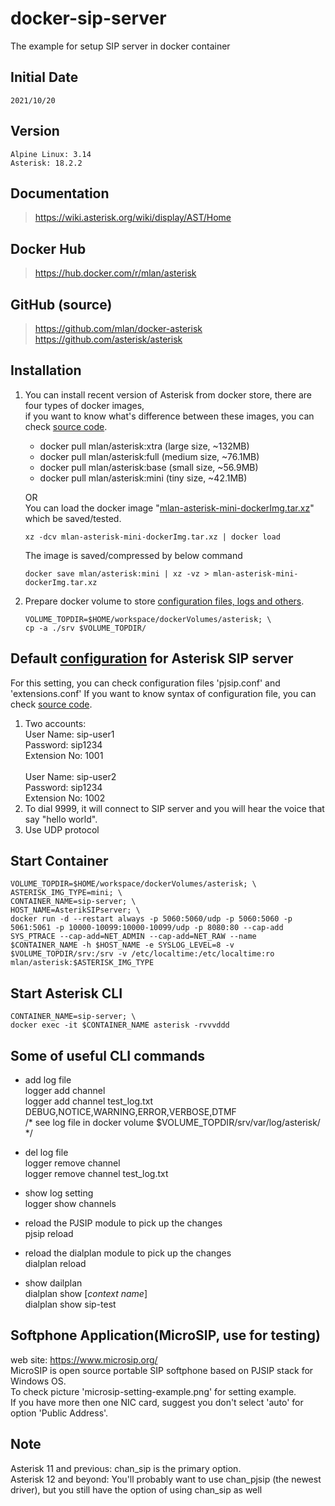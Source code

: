 # docker-sip-server
The example for setup SIP server in docker container

## Initial Date
	2021/10/20

## Version
	Alpine Linux: 3.14 
	Asterisk: 18.2.2

## Documentation
> <https://wiki.asterisk.org/wiki/display/AST/Home>

## Docker Hub
> <https://hub.docker.com/r/mlan/asterisk>

## GitHub (source)
> <https://github.com/mlan/docker-asterisk>\
> <https://github.com/asterisk/asterisk>

## Installation
1. You can install recent version of Asterisk from docker store, there are four types of docker images,\
if you want to know what's difference between these images, you can check [source code](https://github.com/mlan/docker-asterisk/blob/master/Dockerfile).
    - docker pull mlan/asterisk:xtra (large size,  ~132MB)
    - docker pull mlan/asterisk:full (medium size, ~76.1MB)
    - docker pull mlan/asterisk:base (small size,  ~56.9MB)
    - docker pull mlan/asterisk:mini (tiny size,   ~42.1MB)

	OR<br>
	You can load the docker image "[mlan-asterisk-mini-dockerImg.tar.xz](https://drive.google.com/file/d/1LvoxdK5PlHGSav5NEiMA8F5UakCSZv_H/view?usp=sharing)" which be saved/tested.
    ```shell
    xz -dcv mlan-asterisk-mini-dockerImg.tar.xz | docker load
    ```
	The image is saved/compressed by below command
    ```shell
    docker save mlan/asterisk:mini | xz -vz > mlan-asterisk-mini-dockerImg.tar.xz
    ```
2. Prepare docker volume to store [configuration files, logs and others](https://github.com/ChangHsingLee/docker-sip-server/srv).
	```shell
	VOLUME_TOPDIR=$HOME/workspace/dockerVolumes/asterisk; \
    cp -a ./srv $VOLUME_TOPDIR/
	```
## Default [configuration](https://github.com/ChangHsingLee/docker-sip-server/srv/etc/asterisk/) for Asterisk SIP server
For this setting, you can check configuration files 'pjsip.conf' and 'extensions.conf'
	If you want to know syntax of configuration file, you can check [source code](https://github.com/asterisk/asterisk/tree/master/configs/samples). 
1. Two accounts:\
User Name: sip-user1\
Password: sip1234\
Extension No: 1001\
\
User Name: sip-user2\
Password: sip1234\
Extension No: 1002
2. To dial 9999, it will connect to SIP server and you will hear the voice that say "hello world".
3. Use UDP protocol

## Start Container
	VOLUME_TOPDIR=$HOME/workspace/dockerVolumes/asterisk; \
    ASTERISK_IMG_TYPE=mini; \
    CONTAINER_NAME=sip-server; \
    HOST_NAME=AsterikSIPserver; \
    docker run -d --restart always -p 5060:5060/udp -p 5060:5060 -p 5061:5061 -p 10000-10099:10000-10099/udp -p 8080:80 --cap-add SYS_PTRACE --cap-add=NET_ADMIN --cap-add=NET_RAW --name $CONTAINER_NAME -h $HOST_NAME -e SYSLOG_LEVEL=8 -v $VOLUME_TOPDIR/srv:/srv -v /etc/localtime:/etc/localtime:ro mlan/asterisk:$ASTERISK_IMG_TYPE

## Start Asterisk CLI
	CONTAINER_NAME=sip-server; \
    docker exec -it $CONTAINER_NAME asterisk -rvvvddd

## Some of useful CLI commands
- add log file\
	logger add channel <log file> <levels>\
	logger add channel test_log.txt DEBUG,NOTICE,WARNING,ERROR,VERBOSE,DTMF\
	/* see log file in docker volume $VOLUME_TOPDIR/srv/var/log/asterisk/ */

- del log file\
	logger remove channel <log file>\
	logger remove channel test_log.txt

- show log setting\
	logger show channels

- reload the PJSIP module to pick up the changes\
	pjsip reload

- reload the dialplan module to pick up the changes\
	dialplan reload

- show dailplan\
	dialplan show [*context name*]\
	dialplan show sip-test

## Softphone Application(MicroSIP, use for testing)
web site: <https://www.microsip.org/> \
MicroSIP is open source portable SIP softphone based on PJSIP stack for Windows OS.\
To check picture 'microsip-setting-example.png' for setting example.\
If you have more then one NIC card, suggest you don't select 'auto' for option 'Public Address'.

## Note
Asterisk 11 and previous: chan_sip is the primary option.\
Asterisk 12 and beyond: You'll probably want to use chan_pjsip (the newest driver), but you still have the option of using chan_sip as well

